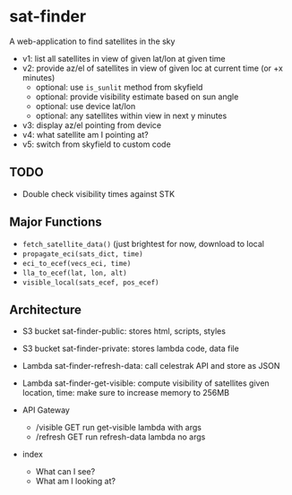 # sat-finder
A web-application to find satellites in the sky

- v1: list all satellites in view of given lat/lon at given time
- v2: provide az/el of satellites in view of given loc at current time (or +x minutes)
	- optional: use `is_sunlit` method from skyfield
	- optional: provide visibility estimate based on sun angle
	- optional: use device lat/lon
	- optional: any satellites within view in next y minutes
- v3: display az/el pointing from device
- v4: what satellite am I pointing at?
- v5: switch from skyfield to custom code

## TODO
- Double check visibility times against STK

## Major Functions
- `fetch_satellite_data()` (just brightest for now, download to local
- `propagate_eci(sats_dict, time)`
- `eci_to_ecef(vecs_eci, time)`
- `lla_to_ecef(lat, lon, alt)`
- `visible_local(sats_ecef, pos_ecef)`


## Architecture
- S3 bucket sat-finder-public: stores html, scripts, styles
- S3 bucket sat-finder-private: stores lambda code, data file
- Lambda sat-finder-refresh-data: call celestrak API and store as JSON
- Lambda sat-finder-get-visible: compute visibility of satellites given location, time: make sure to increase memory to 256MB
- API Gateway
	- /visible GET run get-visible lambda with args
	- /refresh GET run refresh-data lambda no args

- index
	- What can I see?
	- What am I looking at?
